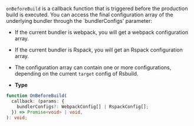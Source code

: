 `onBeforeBuild` is a callback function that is triggered before the production build is executed. You can access the final configuration array of the underlying bundler through the `bundlerConfigs' parameter:

- If the current bundler is webpack, you will get a webpack configuration array.
- If the current bundler is Rspack, you will get an Rspack configuration array.
- The configuration array can contain one or more configurations, depending on the current `target` config of Rsbuild.

- **Type**

```ts
function OnBeforeBuild(
  callback: (params: {
    bundlerConfigs?: WebpackConfig[] | RspackConfig[];
  }) => Promise<void> | void,
): void;
```
